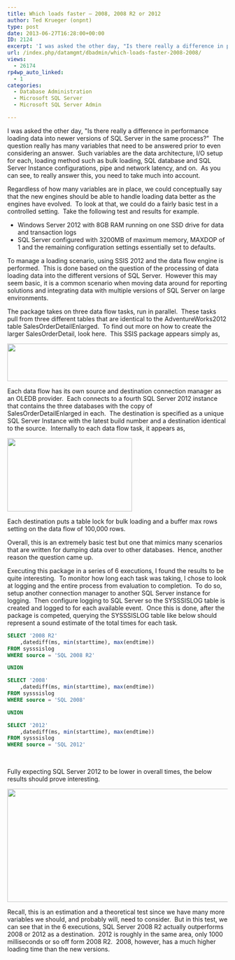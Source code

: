```yaml
---
title: Which loads faster – 2008, 2008 R2 or 2012
author: Ted Krueger (onpnt)
type: post
date: 2013-06-27T16:28:00+00:00
ID: 2124
excerpt: 'I was asked the other day, "Is there really a difference in performance loading data into newer versions of SQL Server in the same process?"  The question really has many variables that need to be answered prior to even considering an answer.  Such vari&hellip;'
url: /index.php/datamgmt/dbadmin/which-loads-faster-2008-2008/
views:
  - 26174
rp4wp_auto_linked:
  - 1
categories:
  - Database Administration
  - Microsoft SQL Server
  - Microsoft SQL Server Admin

---
```

I was asked the other day, "Is there really a difference in performance loading data into newer versions of SQL Server in the same process?"  The question really has many variables that need to be answered prior to even considering an answer.  Such variables are the data architecture, I/O setup for each, loading method such as bulk loading, SQL database and SQL Server Instance configurations, pipe and network latency, and on.  As you can see, to really answer this, you need to take much into account.

Regardless of how many variables are in place, we could conceptually say that the new engines should be able to handle loading data better as the engines have evolved.  To look at that, we could do a fairly basic test in a controlled setting.  Take the following test and results for example.

  * Windows Server 2012 with 8GB RAM running on one SSD drive for data and transaction logs
  * SQL Server configured with 3200MB of maximum memory, MAXDOP of 1 and the remaining configuration settings essentially set to defaults.

To manage a loading scenario, using SSIS 2012 and the data flow engine is performed.  This is done based on the question of the processing of data loading data into the different versions of SQL Server.  However this may seem basic, it is a common scenario when moving data around for reporting solutions and integrating data with multiple versions of SQL Server on large environments.

The package takes on three data flow tasks, run in parallel.  These tasks pull from three different tables that are identical to the AdventureWorks2012 table SalesOrderDetailEnlarged.  To find out more on how to create the larger SalesOrderDetail, look here.  This SSIS package appears simply as,

<div class="image_block">
  <a href="https://lessthandot.z19.web.core.windows.net/wp-content/uploads/blogs/DataMgmt/load_1.png?mtime=1372350385"><img alt="" src="https://lessthandot.z19.web.core.windows.net/wp-content/uploads/blogs/DataMgmt/load_1.png?mtime=1372350385" width="624" height="86" /></a>
</div>

Each data flow has its own source and destination connection manager as an OLEDB provider.  Each connects to a fourth SQL Server 2012 instance that contains the three databases with the copy of SalesOrderDetailEnlarged in each.  The destination is specified as a unique SQL Server Instance with the latest build number and a destination identical to the source.  Internally to each data flow task, it appears as,

<div class="image_block">
  <a href="https://lessthandot.z19.web.core.windows.net/wp-content/uploads/blogs/DataMgmt/load_2.png?mtime=1372350385"><img alt="" src="https://lessthandot.z19.web.core.windows.net/wp-content/uploads/blogs/DataMgmt/load_2.png?mtime=1372350385" width="285" height="168" /></a>
</div>

Each destination puts a table lock for bulk loading and a buffer max rows setting on the data flow of 100,000 rows.

Overall, this is an extremely basic test but one that mimics many scenarios that are written for dumping data over to other databases.  Hence, another reason the question came up.

Executing this package in a series of 6 executions, I found the results to be quite interesting.  To monitor how long each task was taking, I chose to look at logging and the entire process from evaluation to completion.  To do so, setup another connection manager to another SQL Server instance for logging.  Then configure logging to SQL Server so the SYSSSISLOG table is created and logged to for each available event.  Once this is done, after the package is competed, querying the SYSSSISLOG table like below should represent a sound estimate of the total times for each task.

```sql
SELECT '2008 R2'
	,datediff(ms, min(starttime), max(endtime))
FROM sysssislog
WHERE source = 'SQL 2008 R2'

UNION

SELECT '2008'
	,datediff(ms, min(starttime), max(endtime))
FROM sysssislog
WHERE source = 'SQL 2008'

UNION

SELECT '2012'
	,datediff(ms, min(starttime), max(endtime))
FROM sysssislog
WHERE source = 'SQL 2012'
```


 

Fully expecting SQL Server 2012 to be lower in overall times, the below results should prove interesting.

<div class="image_block">
  <a href="https://lessthandot.z19.web.core.windows.net/wp-content/uploads/blogs/DataMgmt/load_3.png?mtime=1372350386"><img alt="" src="https://lessthandot.z19.web.core.windows.net/wp-content/uploads/blogs/DataMgmt/load_3.png?mtime=1372350386" width="624" height="259" /></a>
</div>

Recall, this is an estimation and a theoretical test since we have many more variables we should, and probably will, need to consider.  But in this test, we can see that in the 6 executions, SQL Server 2008 R2 actually outperforms 2008 or 2012 as a destination.  2012 is roughly in the same area, only 1000 milliseconds or so off form 2008 R2.  2008, however, has a much higher loading time than the new versions.